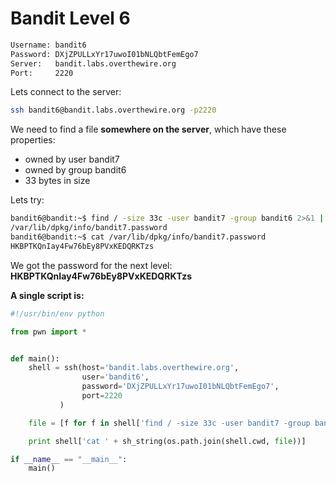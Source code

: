 # Bandit Level 6

```bash
Username: bandit6
Password: DXjZPULLxYr17uwoI01bNLQbtFemEgo7
Server:   bandit.labs.overthewire.org
Port:     2220
```

Lets connect to the server:
```bash
ssh bandit6@bandit.labs.overthewire.org -p2220
```

We need to find a file **somewhere on the server**, which have these properties:
* owned by user bandit7
* owned by group bandit6
* 33 bytes in size

Lets try:
```bash
bandit6@bandit:~$ find / -size 33c -user bandit7 -group bandit6 2>&1 | grep -v "find:"
/var/lib/dpkg/info/bandit7.password
bandit6@bandit:~$ cat /var/lib/dpkg/info/bandit7.password
HKBPTKQnIay4Fw76bEy8PVxKEDQRKTzs
```

We got the password for the next level: **HKBPTKQnIay4Fw76bEy8PVxKEDQRKTzs**

**A single script is:**
```python
#!/usr/bin/env python

from pwn import *


def main():
    shell = ssh(host='bandit.labs.overthewire.org',
                user='bandit6',
                password='DXjZPULLxYr17uwoI01bNLQbtFemEgo7',
                port=2220
           )

    file = [f for f in shell['find / -size 33c -user bandit7 -group bandit6 2>&1 | grep -v "find:"'].split('\n') if 'find: ' not in f][0]

    print shell['cat ' + sh_string(os.path.join(shell.cwd, file))]

if __name__ == "__main__":
    main()
```